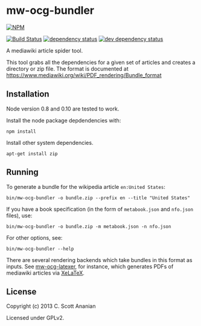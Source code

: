 # mw-ocg-bundler
[![NPM][NPM1]][NPM2]

[![Build Status][1]][2] [![dependency status][3]][4] [![dev dependency status][5]][6]

A mediawiki article spider tool.

This tool grabs all the dependencies for a given set of articles and
creates a directory or zip file.  The format is documented at
https://www.mediawiki.org/wiki/PDF_rendering/Bundle_format

## Installation

Node version 0.8 and 0.10 are tested to work.

Install the node package depdendencies with:
```
npm install
```

Install other system dependencies.
```
apt-get install zip
```

## Running

To generate a bundle for the wikipedia article `en:United States`:
```
bin/mw-ocg-bundler -o bundle.zip --prefix en --title "United States"
```

If you have a book specification (in the form of `metabook.json` and
`nfo.json` files), use:
```
bin/mw-ocg-bundler -o bundle.zip -m metabook.json -n nfo.json
```

For other options, see:
```
bin/mw-ocg-bundler --help
```

There are several rendering backends which take bundles in this format
as inputs.  See [mw-ocg-latexer], for instance, which generates PDFs
of mediawiki articles via [XeLaTeX].

## License

Copyright (c) 2013 C. Scott Ananian

Licensed under GPLv2.

[mw-ocg-latexer]: https://github.com/wikimedia/mediawiki-extensions-Collection-OfflineContentGenerator-latex_renderer
[XeLaTeX]: https://en.wikipedia.org/wiki/XeTeX

[NPM1]: https://nodei.co/npm/mw-ocg-bundler.png
[NPM2]: https://nodei.co/npm/mw-ocg-bundler/

[1]: https://travis-ci.org/wikimedia/mediawiki-extensions-Collection-OfflineContentGenerator-bundler.png
[2]: https://travis-ci.org/wikimedia/mediawiki-extensions-Collection-OfflineContentGenerator-bundler
[3]: https://david-dm.org/wikimedia/mediawiki-extensions-Collection-OfflineContentGenerator-bundler.png
[4]: https://david-dm.org/wikimedia/mediawiki-extensions-Collection-OfflineContentGenerator-bundler
[5]: https://david-dm.org/wikimedia/mediawiki-extensions-Collection-OfflineContentGenerator-bundler/dev-status.png
[6]: https://david-dm.org/wikimedia/mediawiki-extensions-Collection-OfflineContentGenerator-bundler#info=devDependencies
